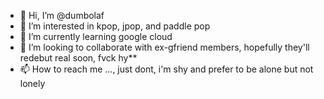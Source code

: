 - 👋 Hi, I’m @dumbolaf
- 👀 I’m interested in kpop, jpop, and paddle pop
- 🌱 I’m currently learning google cloud
- 💞️ I’m looking to collaborate with ex-gfriend members, hopefully they'll redebut real soon, fvck hy**
- 📫 How to reach me ..., just dont, i'm shy and prefer to be alone but not lonely

<!---
dumbolaf/dumbolaf is a ✨ special ✨ repository because its `README.md` (this file) appears on your GitHub profile.
You can click the Preview link to take a look at your changes.
--->
